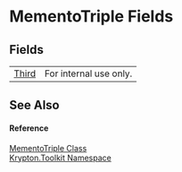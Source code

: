 # MementoTriple Fields




## Fields
<table>
<tr>
<td><a href="3e358e64-15c5-34c7-2393-e9f2176ad718.md">Third</a></td>
<td>For internal use only.</td></tr>
</table>

## See Also


#### Reference
<a href="63fdb49e-a888-893a-280c-c0d86c4dc41b.md">MementoTriple Class</a>  
<a href="79d2eac2-21f4-54ff-7552-b20c33c30600.md">Krypton.Toolkit Namespace</a>  
